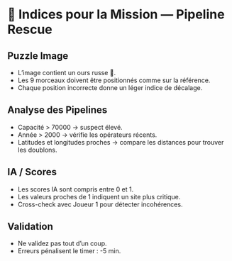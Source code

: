 # 🧠 Indices pour la Mission — Pipeline Rescue

## Puzzle Image
- L’image contient un ours russe 🐻.  
- Les 9 morceaux doivent être positionnés comme sur la référence.  
- Chaque position incorrecte donne un léger indice de décalage.

## Analyse des Pipelines
- Capacité > 70000 → suspect élevé.  
- Année > 2000 → vérifie les opérateurs récents.  
- Latitudes et longitudes proches → compare les distances pour trouver les doublons.

## IA / Scores
- Les scores IA sont compris entre 0 et 1.  
- Les valeurs proches de 1 indiquent un site plus critique.  
- Cross-check avec Joueur 1 pour détecter incohérences.

## Validation
- Ne validez pas tout d’un coup.  
- Erreurs pénalisent le timer : -5 min.